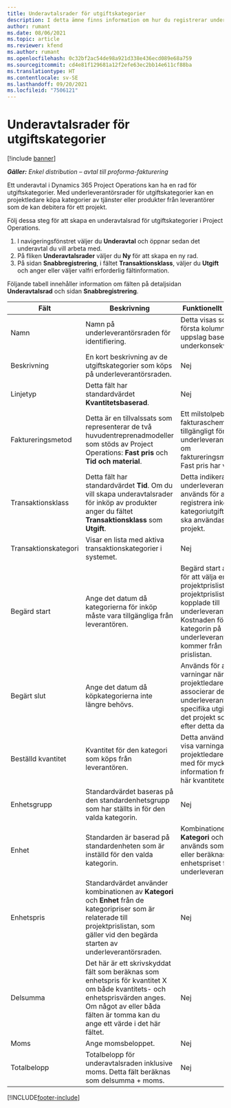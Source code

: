 ```yaml
---
title: Underavtalsrader för utgiftskategorier
description: I detta ämne finns information om hur du registrerar underavtalsrader för utgifter och använder fälten för att registrera tidsinköp från leverantörer.
author: rumant
ms.date: 08/06/2021
ms.topic: article
ms.reviewer: kfend
ms.author: rumant
ms.openlocfilehash: 0c32bf2ac54de98a921d338e436ecd089e68a759
ms.sourcegitcommit: cd4e81f129681a12f2efe63ec2bb14e611cf88ba
ms.translationtype: HT
ms.contentlocale: sv-SE
ms.lasthandoff: 09/20/2021
ms.locfileid: "7506121"
---
```

#  <a name="subcontract-lines-for-expense-categories"></a>Underavtalsrader för utgiftskategorier

[!include [banner](../../includes/dataverse-preview.md)]

_**Gäller:** Enkel distribution – avtal till proforma-fakturering_

Ett underavtal i Dynamics 365 Project Operations kan ha en rad för utgiftskategorier. Med underleverantörsrader för utgiftskategorier kan en projektledare köpa kategorier av tjänster eller produkter från leverantörer som de kan debitera för ett projekt.

Följ dessa steg för att skapa en underavtalsrad för utgiftskategorier i Project Operations.

1. I navigeringsfönstret väljer du **Underavtal** och öppnar sedan det underavtal du vill arbeta med.
2. På fliken **Underavtalsrader** väljer du **Ny** för att skapa en ny rad.
3. På sidan **Snabbregistrering**, i fältet **Transaktionsklass**, väljer du **Utgift** och anger eller väljer valfri erforderlig fältinformation.

Följande tabell innehåller information om fälten på detaljsidan **Underavtalsrad** och sidan **Snabbregistrering**.

| **Fält** | **Beskrivning** | **Funktionellt påverkan** |
| --- | --- | --- |
| Namn | Namn på underleverantörsraden för identifiering. | Detta visas som den första kolumnen i alla uppslag baserat på underkonsekvensrader. |
| Beskrivning | En kort beskrivning av de utgiftskategorier som köps på underleverantörsraden. | Nej |
|Linjetyp | Detta fält har standardvärdet **Kvantitetsbaserad**. |Nej |
| Faktureringsmetod | Detta är en tillvalssats som representerar de två huvudentreprenadmodeller som stöds av Project Operations: **Fast pris** och **Tid och material**. | Ett milstolpebaserat fakturaschema görs tillgängligt för underleverantörsrader om faktureringsmetoden Fast pris har valts. |
| Transaktionsklass | Detta fält har standardvärdet **Tid**. Om du vill skapa underavtalsrader för inköp av produkter anger du fältet **Transaktionsklass** som **Utgift**.  | Detta indikerar att underleverantörsraden används för att registrera inköp av en kategoriutgifter som ska användas för projekt. |
| Transaktionskategori | Visar en lista med aktiva transaktionskategorier i systemet. |Nej |
| Begärd start | Ange det datum då kategorierna för inköp måste vara tillgängliga från leverantören. | Begärd start används för att välja en projektprislista från de projektprislistor som är kopplade till underleverantörslistan. Kostnaden för kategorin på underleverantörsraden kommer från den prislistan. |
| Begärt slut | Ange det datum då köpkategorierna inte längre behövs. | Används för att visa varningar när en projektledare associerar denna underleverantör till specifika utgifter för det projekt som krävs efter detta datum. |
| Beställd kvantitet | Kvantitet för den kategori som köps från leverantören. | Detta används för att visa varningar när en projektledare förser med för mycket information från den här kvantiteten.|
| Enhetsgrupp | Standardvärdet baseras på den standardenhetsgrupp som har ställts in för den valda kategorin. |Nej |
| Enhet | Standarden är baserad på standardenheten som är inställd för den valda kategorin.  | Kombinationen av **Kategori** och **Enhet** används som standard eller beräknas för enhetspriset för underleverantörsraden.  |
| Enhetspris | Standardvärdet använder kombinationen av **Kategori** och **Enhet** från de kategoripriser som är relaterade till projektprislistan, som gäller vid den begärda starten av underleverantörsraden. |Nej |
| Delsumma | Det här är ett skrivskyddat fält som beräknas som enhetspris för kvantitet X om både kvantitets- och enhetsprisvärden anges. Om något av eller båda fälten är tomma kan du ange ett värde i det här fältet. |Nej |
| Moms | Ange momsbeloppet. |Nej |
| Totalbelopp | Totalbelopp för underavtalsraden inklusive moms. Detta fält beräknas som delsumma + moms. |Nej |


[!INCLUDE[footer-include](../../includes/footer-banner.md)]

